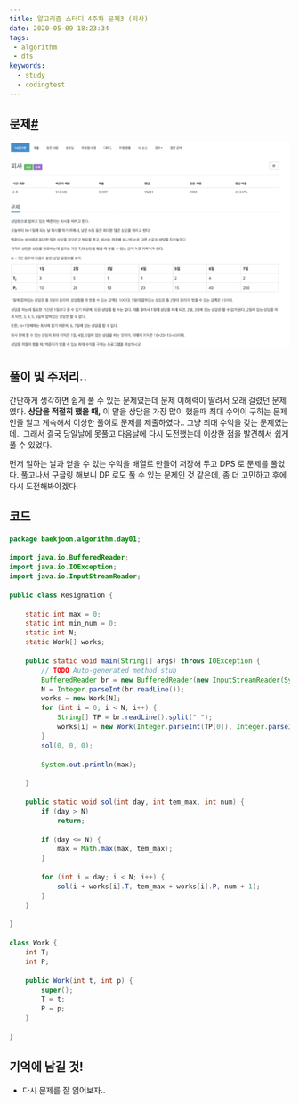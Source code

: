 ```yaml
---
title: 알고리즘 스터디 4주차 문제3 (퇴사)
date: 2020-05-09 18:23:34
tags:
 - algorithm
 - dfs
keywords:
  - study
  - codingtest
---
```


## 문제[#](https://www.acmicpc.net/problem/14501)

<img src="images/algorithm-4-3.png" alt="algorithm-4-3" style="zoom:150%;" />

## 풀이 및 주저리..

간단하게 생각하면 쉽게 풀 수 있는 문제였는데 문제 이해력이 딸려서 오래 걸렸던 문제였다. **상담을 적절히 했을 때,** 이 말을 상담을 가장 많이 했을때 최대 수익이 구하는 문제인줄 알고 계속해서 이상한 풀이로 문제를 제출하였다.. 그냥 최대 수익을 갖는 문제였는데.. 그래서 결국 당일날에 못풀고 다음날에 다시 도전했는데 이상한 점을 발견해서 쉽게 풀 수 있었다. 

 먼저 일하는 날과 얻을 수 있는 수익을 배열로 만들어 저장해 두고 DPS 로 문제를 풀었다. 풀고나서 구글링 해보니 DP 로도 풀 수 있는 문제인 것 같은데, 좀 더 고민하고 후에 다시 도전해봐야겠다.

## 코드

```java
package baekjoon.algorithm.day01;

import java.io.BufferedReader;
import java.io.IOException;
import java.io.InputStreamReader;

public class Resignation {

	static int max = 0;
	static int min_num = 0;
	static int N;
	static Work[] works;

	public static void main(String[] args) throws IOException {
		// TODO Auto-generated method stub
		BufferedReader br = new BufferedReader(new InputStreamReader(System.in));
		N = Integer.parseInt(br.readLine());
		works = new Work[N];
		for (int i = 0; i < N; i++) {
			String[] TP = br.readLine().split(" ");
			works[i] = new Work(Integer.parseInt(TP[0]), Integer.parseInt(TP[1]));
		}
		sol(0, 0, 0);

		System.out.println(max);

	}

	public static void sol(int day, int tem_max, int num) {
		if (day > N)
			return;

		if (day <= N) {
			max = Math.max(max, tem_max);
		}

		for (int i = day; i < N; i++) {
			sol(i + works[i].T, tem_max + works[i].P, num + 1);
		}
	}

}

class Work {
	int T;
	int P;

	public Work(int t, int p) {
		super();
		T = t;
		P = p;
	}

}

```

## 기억에 남길 것!

- 다시 문제를 잘 읽어보자..

